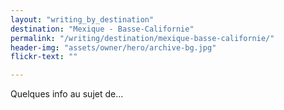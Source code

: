```yaml
---
layout: "writing_by_destination"
destination: "Mexique - Basse-Californie"
permalink: "/writing/destination/mexique-basse-californie/"
header-img: "assets/owner/hero/archive-bg.jpg"
flickr-text: ""

---
```


Quelques info au sujet de...